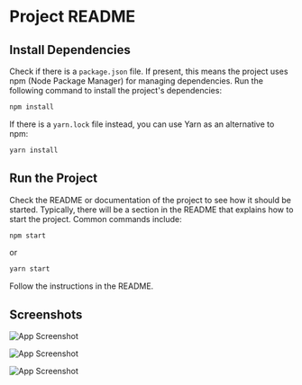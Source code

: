 # Project README

## Install Dependencies

Check if there is a `package.json` file. If present, this means the project uses npm (Node Package Manager) for managing dependencies. Run the following command to install the project's dependencies:

```bash
npm install
```

If there is a `yarn.lock` file instead, you can use Yarn as an alternative to npm:

```bash
yarn install
```

## Run the Project

Check the README or documentation of the project to see how it should be started. Typically, there will be a section in the README that explains how to start the project. Common commands include:

```bash
npm start
```

or

```bash
yarn start
```

Follow the instructions in the README.

## Screenshots

![App Screenshot]([https://user-images.githubusercontent.com/101408845/273126619-a8583451-1478-4b80-bd17-25bfaba5eac1.png](https://user-images.githubusercontent.com/101408845/273126556-bf38c3c5-0692-4d62-b4b3-56095a538ec5.png))

![App Screenshot]([https://user-images.githubusercontent.com/101408845/273126548-368cd7f1-db23-4e5c-9905-31128c10d90e.png](https://user-images.githubusercontent.com/101408845/273126548-368cd7f1-db23-4e5c-9905-31128c10d90e.png))

![App Screenshot]([https://user-images.githubusercontent.com/101408845/273126619-a8583451-1478-4b80-bd17-25bfaba5eac1.png](https://user-images.githubusercontent.com/101408845/273126619-a8583451-1478-4b80-bd17-25bfaba5eac1.png))

